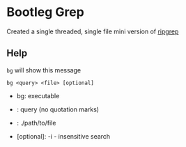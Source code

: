# Bootleg Grep

Created a single threaded, single file mini version of [ripgrep](https://github.com/BurntSushi/ripgrep)

## Help

`bg` will show this message

`bg <query> <file> [optional]`

- bg: executable

- <query>: query (no quotation marks)

- <file>: ./path/to/file

- [optional]:
  -i - insensitive search
